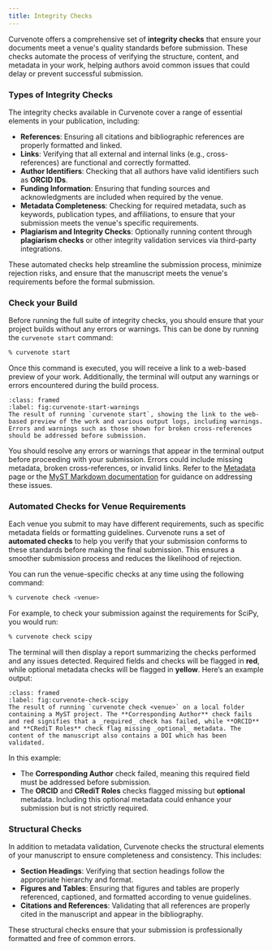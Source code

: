 ```yaml
---
title: Integrity Checks
---
```


Curvenote offers a comprehensive set of **integrity checks** that ensure your documents meet a venue's quality standards before submission. These checks automate the process of verifying the structure, content, and metadata in your work, helping authors avoid common issues that could delay or prevent successful submission.

### Types of Integrity Checks

The integrity checks available in Curvenote cover a range of essential elements in your publication, including:

- **References**: Ensuring all citations and bibliographic references are properly formatted and linked.
- **Links**: Verifying that all external and internal links (e.g., cross-references) are functional and correctly formatted.
- **Author Identifiers**: Checking that all authors have valid identifiers such as **ORCID IDs**.
- **Funding Information**: Ensuring that funding sources and acknowledgments are included when required by the venue.
- **Metadata Completeness**: Checking for required metadata, such as keywords, publication types, and affiliations, to ensure that your submission meets the venue's specific requirements.
- **Plagiarism and Integrity Checks**: Optionally running content through **plagiarism checks** or other integrity validation services via third-party integrations.

These automated checks help streamline the submission process, minimize rejection risks, and ensure that the manuscript meets the venue's requirements before the formal submission.

### Check your Build

Before running the full suite of integrity checks, you should ensure that your project builds without any errors or warnings. This can be done by running the `curvenote start` command:

```bash
% curvenote start
```

Once this command is executed, you will receive a link to a web-based preview of your work. Additionally, the terminal will output any warnings or errors encountered during the build process.

```{figure} images/curvenote-start-warnings.png
:class: framed
:label: fig:curvenote-start-warnings
The result of running `curvenote start`, showing the link to the web-based preview of the work and various output logs, including warnings. Errors and warnings such as those shown for broken cross-references should be addressed before submission.
```

You should resolve any errors or warnings that appear in the terminal output before proceeding with your submission. Errors could include missing metadata, broken cross-references, or invalid links. Refer to the [Metadata](../publishing/metadata.md) page or the [MyST Markdown documentation](https://mystmd.org) for guidance on addressing these issues.

### Automated Checks for Venue Requirements

Each venue you submit to may have different requirements, such as specific metadata fields or formatting guidelines. Curvenote runs a set of **automated checks** to help you verify that your submission conforms to these standards before making the final submission. This ensures a smoother submission process and reduces the likelihood of rejection.

You can run the venue-specific checks at any time using the following command:

```bash
% curvenote check <venue>
```

For example, to check your submission against the requirements for SciPy, you would run:

```bash
% curvenote check scipy
```

The terminal will then display a report summarizing the checks performed and any issues detected. Required fields and checks will be flagged in **red**, while optional metadata checks will be flagged in **yellow**. Here’s an example output:

```{figure} images/curvenote-check-scipy.png
:class: framed
:label: fig:curvenote-check-scipy
The result of running `curvenote check <venue>` on a local folder containing a MyST project. The **Corresponding Author** check fails and red signifies that a _required_ check has failed, while **ORCID** and **CRediT Roles** check flag missing _optional_ metadata. The content of the manuscript also contains a DOI which has been validated.
```

In this example:

- The **Corresponding Author** check failed, meaning this required field must be addressed before submission.
- The **ORCID** and **CRediT Roles** checks flagged missing but **optional** metadata. Including this optional metadata could enhance your submission but is not strictly required.

### Structural Checks

In addition to metadata validation, Curvenote checks the structural elements of your manuscript to ensure completeness and consistency. This includes:

- **Section Headings**: Verifying that section headings follow the appropriate hierarchy and format.
- **Figures and Tables**: Ensuring that figures and tables are properly referenced, captioned, and formatted according to venue guidelines.
- **Citations and References**: Validating that all references are properly cited in the manuscript and appear in the bibliography.

These structural checks ensure that your submission is professionally formatted and free of common errors.

<!--
### Third-Party Integrity and Plagiarism Checks

In addition to Curvenote's built-in structural and metadata checks, some venues may require additional **integrity checks**, such as **plagiarism detection** or content validation against specific guidelines. Curvenote integrates with third-party services to provide these checks, ensuring that your content adheres to both ethical and professional standards.

For example:

- **Plagiarism Detection**: Verifies that your manuscript does not contain content from external sources without proper attribution. We use iThenticate for this service.
- **External Content Validation**: For images, we use proofig to check your images against external databases or standards to ensure consistency and accuracy.

These third-party checks can be enabled or disabled depending on the submission guidelines for the specific venue.
-->
